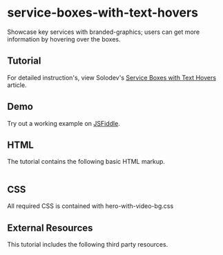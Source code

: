 # service-boxes-with-text-hovers
Showcase key services with branded-graphics; users can get more information by hovering over the boxes.

## Tutorial
For detailed instruction's, view Solodev's [Service Boxes with Text Hovers]() article.

## Demo
  		  
Try out a working example on [JSFiddle]().

## HTML

The tutorial contains the following basic HTML markup.

```

```

## CSS
All required CSS is contained with hero-with-video-bg.css

## External Resources
This tutorial includes the following third party resources.

```

```
